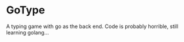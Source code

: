 # GoType
A typing game with go as the back end.
Code is probably horrible, still learning golang...
